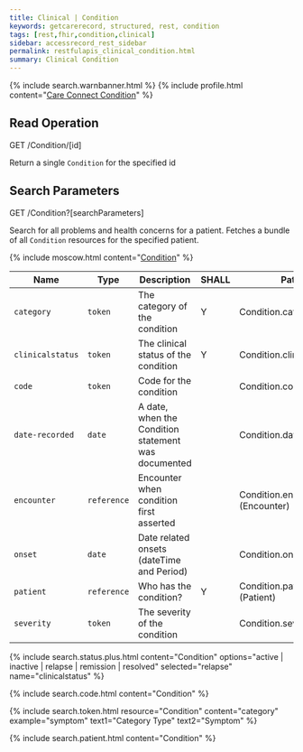 ```yaml
---
title: Clinical | Condition
keywords: getcarerecord, structured, rest, condition
tags: [rest,fhir,condition,clinical]
sidebar: accessrecord_rest_sidebar
permalink: restfulapis_clinical_condition.html
summary: Clinical Condition
---
```

{% include search.warnbanner.html %}
{% include profile.html content="[Care Connect Condition](http://www.interopen.org/candidate-profiles/care-connect/CareConnect-Condition-1.html)" %}

## Read Operation ##

<div markdown="span" class="alert alert-success" role="alert">
GET /Condition/[id]</div>

Return a single `Condition` for the specified id

## Search Parameters ##

<div markdown="span" class="alert alert-success" role="alert">
GET /Condition?[searchParameters]</div>

Search for all problems and health concerns for a patient. Fetches a bundle of all `Condition` resources for the specified patient.

{% include moscow.html content="[Condition](https://www.hl7.org/fhir/DSTU2/condition.html#search)" %}

| Name | Type | Description | SHALL | Path |
|------|------|-------------|-------|------|
| `category` | `token` | The category of the condition | Y | Condition.category |
| `clinicalstatus` | `token` | The clinical status of the condition | Y | 	Condition.clinicalStatus |
| `code` | `token` | Code for the condition |  | 	Condition.code |
| `date-recorded` | `date` | A date, when the Condition statement was documented |  | Condition.dateRecorded |
| `encounter` | `reference` | Encounter when condition first asserted |  | Condition.encounter<br>(Encounter) |
| `onset` | `date` | Date related onsets (dateTime and Period) |  | Condition.onset[x] |
| `patient` | `reference` | Who has the condition? | Y | Condition.patient<br>(Patient) |
| `severity` | `token` | The severity of the condition |  | Condition.severity |

{% include search.status.plus.html content="Condition" options="active | inactive | relapse | remission | resolved" selected="relapse" name="clinicalstatus" %}

{% include search.code.html content="Condition" %}

{% include search.token.html resource="Condition" content="category"  example="symptom" text1="Category Type" text2="Symptom" %}

{% include search.patient.html content="Condition" %}
